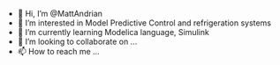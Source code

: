 - 👋 Hi, I’m @MattAndrian
- 👀 I’m interested in Model Predictive Control and refrigeration systems
- 🌱 I’m currently learning Modelica language, Simulink
- 💞️ I’m looking to collaborate on ...
- 📫 How to reach me ...

<!---
MattAndrian/MattAndrian is a ✨ special ✨ repository because its `README.md` (this file) appears on your GitHub profile.
You can click the Preview link to take a look at your changes.
--->
